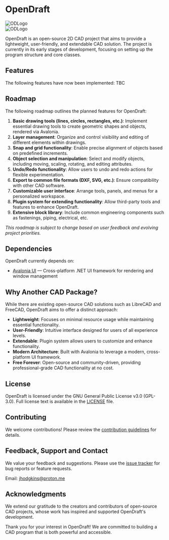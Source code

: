 # OpenDraft

![ODLogo](./Docs/Branding/od_logo.png#gh-light-mode-only)  
![ODLogo](./Docs/Branding/od_logo_reverse.png#gh-dark-mode-only)

OpenDraft is an open-source 2D CAD project that aims to provide a lightweight, user-friendly, and extendable CAD solution. The project is currently in its early stages of development, focusing on setting up the program structure and core classes.  

## Features

The following features have now been implemented: TBC

## Roadmap

The following roadmap outlines the planned features for OpenDraft:

1. **Basic drawing tools (lines, circles, rectangles, etc.)**: Implement essential drawing tools to create geometric shapes and objects, rendered via Avalonia.  
2. **Layer management**: Organize and control visibility and editing of different elements within drawings.  
3. **Snap and grid functionality**: Enable precise alignment of objects based on predefined increments.  
4. **Object selection and manipulation**: Select and modify objects, including moving, scaling, rotating, and editing attributes.  
5. **Undo/Redo functionality**: Allow users to undo and redo actions for flexible experimentation.  
6. **Export to common file formats (DXF, SVG, etc.)**: Ensure compatibility with other CAD software.  
7. **Customizable user interface**: Arrange tools, panels, and menus for a personalized workspace.  
8. **Plugin system for extending functionality**: Allow third-party tools and features to enhance OpenDraft.  
9. **Extensive block library**: Include common engineering components such as fastenings, piping, electrical, etc.  

*This roadmap is subject to change based on user feedback and evolving project priorities.*

## Dependencies

OpenDraft currently depends on:

- [Avalonia UI](https://avaloniaui.net/) — Cross-platform .NET UI framework for rendering and window management

## Why Another CAD Package?

While there are existing open-source CAD solutions such as LibreCAD and FreeCAD, OpenDraft aims to offer a distinct approach:

- **Lightweight**: Focuses on minimal resource usage while maintaining essential functionality.  
- **User-Friendly**: Intuitive interface designed for users of all experience levels.  
- **Extendable**: Plugin system allows users to customize and enhance functionality.  
- **Modern Architecture**: Built with Avalonia to leverage a modern, cross-platform UI framework.  
- **Free Forever**: Open-source and community-driven, providing professional-grade CAD functionality at no cost.  

## License

OpenDraft is licensed under the GNU General Public License v3.0 (GPL-3.0). Full license text is available in the [LICENSE](./LICENSE) file.  

## Contributing

We welcome contributions! Please review the [contribution guidelines](./CONTRIBUTING.md) for details.  

## Feedback, Support and Contact

We value your feedback and suggestions. Please use the [issue tracker](https://github.com/JamesHodgkins/OpenDraft/issues) for bug reports or feature requests.  

Email: jhodgkins@proton.me  

## Acknowledgments

We extend our gratitude to the creators and contributors of open-source CAD projects, whose work has inspired and supported OpenDraft's development.  

Thank you for your interest in OpenDraft! We are committed to building a CAD program that is both powerful and accessible.  
